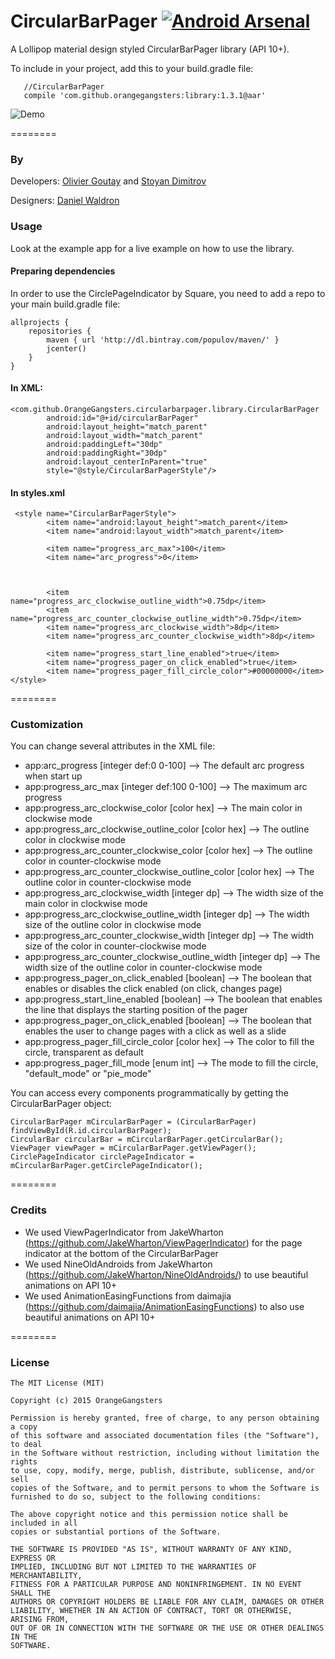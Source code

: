 CircularBarPager [![Android Arsenal](https://img.shields.io/badge/Android%20Arsenal-CircularBarPager-brightgreen.svg?style=flat)](https://android-arsenal.com/details/1/1426)
================

A Lollipop material design styled CircularBarPager library (API 10+). 

To include in your project, add this to your build.gradle file:

```
   //CircularBarPager
   compile 'com.github.orangegangsters:library:1.3.1@aar'
```
![Demo](app/src/main/res/raw/github_gif.gif)

========
### By
Developers:
        [Olivier Goutay](https://github.com/olivierg13) and [Stoyan Dimitrov](https://github.com/StoyanD)

Designers:
        [Daniel Waldron](http://danielwaldron.com/)

### Usage

Look at the example app for a live example on how to use the library.

#### Preparing dependencies

In order to use the CirclePageIndicator by Square, you need to add a repo to your main build.gradle file:
```
allprojects {
    repositories {
        maven { url 'http://dl.bintray.com/populov/maven/' }
        jcenter()
    }
}
```

#### In XML:

```
<com.github.OrangeGangsters.circularbarpager.library.CircularBarPager
        android:id="@+id/circularBarPager"
        android:layout_height="match_parent"
        android:layout_width="match_parent"
        android:paddingLeft="30dp"
        android:paddingRight="30dp"
        android:layout_centerInParent="true"
        style="@style/CircularBarPagerStyle"/>
```

#### In styles.xml

```
 <style name="CircularBarPagerStyle">
        <item name="android:layout_height">match_parent</item>
        <item name="android:layout_width">match_parent</item>

        <item name="progress_arc_max">100</item>
        <item name="arc_progress">0</item>



        <item name="progress_arc_clockwise_outline_width">0.75dp</item>
        <item name="progress_arc_counter_clockwise_outline_width">0.75dp</item>
        <item name="progress_arc_clockwise_width">8dp</item>
        <item name="progress_arc_counter_clockwise_width">8dp</item>
        
        <item name="progress_start_line_enabled">true</item>
        <item name="progress_pager_on_click_enabled">true</item>
        <item name="progress_pager_fill_circle_color">#00000000</item>
</style>
```

========

### Customization

You can change several attributes in the XML file:

* app:arc_progress [integer def:0 0-100] --> The default arc progress when start up
* app:progress_arc_max [integer def:100 0-100] --> The maximum arc progress
* app:progress_arc_clockwise_color [color hex] --> The main color in clockwise mode
* app:progress_arc_clockwise_outline_color [color hex] --> The outline color in clockwise mode
* app:progress_arc_counter_clockwise_color [color hex] --> The outline color in counter-clockwise mode
* app:progress_arc_counter_clockwise_outline_color [color hex] --> The outline color in counter-clockwise mode
* app:progress_arc_clockwise_width [integer dp] --> The width size of the main color in clockwise mode
* app:progress_arc_clockwise_outline_width [integer dp] --> The width size of the outline color in clockwise mode
* app:progress_arc_counter_clockwise_width [integer dp] --> The width size of the color in counter-clockwise mode
* app:progress_arc_counter_clockwise_outline_width [integer dp] --> The width size of the outline color in counter-clockwise mode
* app:progress_pager_on_click_enabled [boolean] --> The boolean that enables or disables the click enabled (on click, changes page)
* app:progress_start_line_enabled [boolean] --> The boolean that enables the line that displays the starting position of the pager
* app:progress_pager_on_click_enabled [boolean] --> The boolean that enables the user to change pages with a click as well as a slide
* app:progress_pager_fill_circle_color [color hex] --> The color to fill the circle, transparent as default
* app:progress_pager_fill_mode [enum int] --> The mode to fill the circle, "default_mode" or "pie_mode"


You can access every components programmatically by getting the CircularBarPager object:

```
CircularBarPager mCircularBarPager = (CircularBarPager) findViewById(R.id.circularBarPager);
CircularBar circularBar = mCircularBarPager.getCircularBar();
ViewPager viewPager = mCircularBarPager.getViewPager();
CirclePageIndicator circlePageIndicator = mCircularBarPager.getCirclePageIndicator();
```

========

### Credits

* We used ViewPagerIndicator from JakeWharton (https://github.com/JakeWharton/ViewPagerIndicator) for the page indicator at the bottom of the CircularBarPager
* We used NineOldAndroids from JakeWharton (https://github.com/JakeWharton/NineOldAndroids/) to use beautiful animations on API 10+
* We used AnimationEasingFunctions from daimajia (https://github.com/daimajia/AnimationEasingFunctions) to also use beautiful animations on API 10+

========

### License

```
The MIT License (MIT)

Copyright (c) 2015 OrangeGangsters

Permission is hereby granted, free of charge, to any person obtaining a copy
of this software and associated documentation files (the "Software"), to deal
in the Software without restriction, including without limitation the rights
to use, copy, modify, merge, publish, distribute, sublicense, and/or sell
copies of the Software, and to permit persons to whom the Software is
furnished to do so, subject to the following conditions:

The above copyright notice and this permission notice shall be included in all
copies or substantial portions of the Software.

THE SOFTWARE IS PROVIDED "AS IS", WITHOUT WARRANTY OF ANY KIND, EXPRESS OR
IMPLIED, INCLUDING BUT NOT LIMITED TO THE WARRANTIES OF MERCHANTABILITY,
FITNESS FOR A PARTICULAR PURPOSE AND NONINFRINGEMENT. IN NO EVENT SHALL THE
AUTHORS OR COPYRIGHT HOLDERS BE LIABLE FOR ANY CLAIM, DAMAGES OR OTHER
LIABILITY, WHETHER IN AN ACTION OF CONTRACT, TORT OR OTHERWISE, ARISING FROM,
OUT OF OR IN CONNECTION WITH THE SOFTWARE OR THE USE OR OTHER DEALINGS IN THE
SOFTWARE.
```
